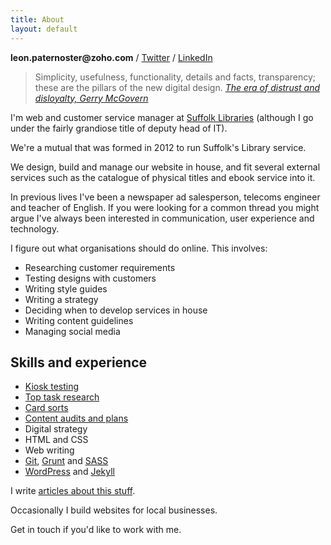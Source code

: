 ```yaml
---
title: About
layout: default
---
```


<p><strong>leon.paternoster@zoho.com</strong> / <a href="https://twitter.com/leonpaternoster">Twitter</a> / <a href="https://uk.linkedin.com/in/leonpaternoster">LinkedIn</a></p>

> Simplicity, usefulness, functionality, details and facts, transparency; these are the pillars of the new digital design. <cite><a href="http://www.gerrymcgovern.com/new-thinking/era-distrust-and-disloyalty">The era of distrust and disloyalty, Gerry McGovern</a></cite>

I'm web and customer service manager at <a href="http://suffolklibraries.co.uk">Suffolk Libraries</a> (although I go under the fairly grandiose title of deputy head of IT).

We're a mutual that was formed in 2012 to run Suffolk's Library service.

We design, build and manage our website in house, and fit several external services such as the catalogue of physical titles and ebook service into it.

In previous lives I've been a newspaper ad salesperson, telecoms engineer and teacher of English. If you were looking for a common thread you might argue I've always been interested in communication, user experience and technology.

I figure out what organisations should do online. This involves:

- Researching customer requirements
- Testing designs with customers
- Writing style guides
- Writing a strategy
- Deciding when to develop services in house
- Writing content guidelines
- Managing social media

## Skills and experience

- [Kiosk testing](http://www.nngroup.com/articles/why-you-only-need-to-test-with-5-users/)
- [Top task research](http://alistapart.com/article/what-really-matters-focusing-on-top-tasks)
- [Card sorts](http://www.usability.gov/how-to-and-tools/methods/card-sorting.html)
- [Content audits and plans](http://www.amazon.com/The-Web-Content-Strategists-Bible/dp/1441482628)
- Digital strategy
- HTML and CSS
- Web writing
- [Git](https://git-scm.com/), [Grunt](http://gruntjs.com/) and [SASS](http://sass-lang.com/)
- [WordPress](http://wordpress.org) and [Jekyll](http://jekyllrb.com)

I write [articles about this stuff](/blog/web).

Occasionally I build websites for local businesses.

Get in touch if you'd like to work with me.
